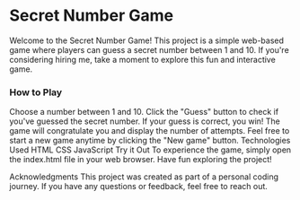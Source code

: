  <h1>Secret Number Game</h1>
 
Welcome to the Secret Number Game! This project is a simple web-based game where 
players can guess a secret number between 1 and 10. If you're considering hiring me, 
take a moment to explore this fun and interactive game.

<h3>How to Play</h3>
Choose a number between 1 and 10.
Click the "Guess" button to check if you've guessed the secret number.
If your guess is correct, you win! The game will congratulate you and display the number of attempts.
Feel free to start a new game anytime by clicking the "New game" button.
Technologies Used
HTML
CSS
JavaScript
Try it Out
To experience the game, simply open the index.html file in your web browser. Have fun exploring the project!

Acknowledgments
This project was created as part of a personal coding journey. If you have any questions or feedback, feel free to reach out.

